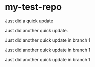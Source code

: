# my-test-repo

Just did a quick update

Just did another quick update.

Just did another quick update in branch 1

Just did another quick update in branch 1

Just did another quick update in branch 1